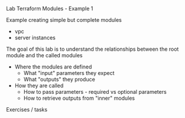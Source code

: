 Lab Terraform Modules - Example 1

Example creating simple but complete modules
- vpc
- server instances

The goal of this lab is to understand the relationships between the root module and the called modules
- Where the modules are defined
    - What "input" parameters they expect 
    - What "outputs" they produce
- How they are called
    - How to pass parameters - required vs optional parameters
    - How to retrieve outputs from "inner" modules

Exercises / tasks





